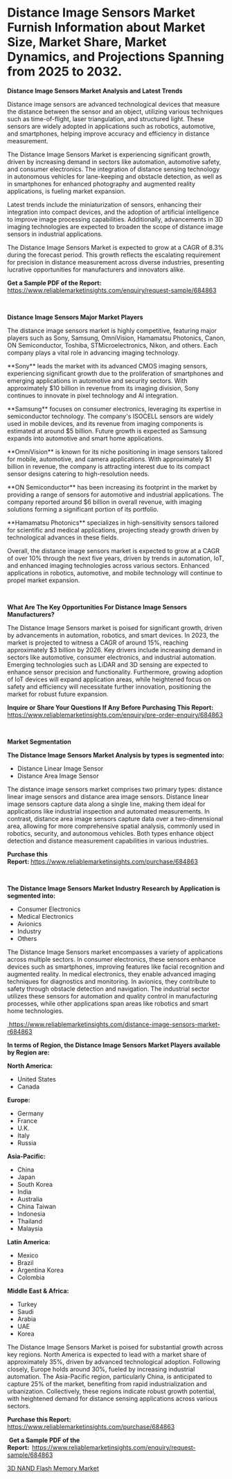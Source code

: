 <p><h1>Distance Image Sensors Market Furnish Information about Market Size, Market Share, Market Dynamics, and Projections Spanning from 2025 to 2032.</h1></p><p><strong>Distance Image Sensors Market Analysis and Latest Trends</strong></p>
<p><p>Distance image sensors are advanced technological devices that measure the distance between the sensor and an object, utilizing various techniques such as time-of-flight, laser triangulation, and structured light. These sensors are widely adopted in applications such as robotics, automotive, and smartphones, helping improve accuracy and efficiency in distance measurement.</p><p>The Distance Image Sensors Market is experiencing significant growth, driven by increasing demand in sectors like automation, automotive safety, and consumer electronics. The integration of distance sensing technology in autonomous vehicles for lane-keeping and obstacle detection, as well as in smartphones for enhanced photography and augmented reality applications, is fueling market expansion.</p><p>Latest trends include the miniaturization of sensors, enhancing their integration into compact devices, and the adoption of artificial intelligence to improve image processing capabilities. Additionally, advancements in 3D imaging technologies are expected to broaden the scope of distance image sensors in industrial applications.</p><p>The Distance Image Sensors Market is expected to grow at a CAGR of 8.3% during the forecast period. This growth reflects the escalating requirement for precision in distance measurement across diverse industries, presenting lucrative opportunities for manufacturers and innovators alike.</p></p>
<p><strong>Get a Sample PDF of the Report:&nbsp;</strong> <a href="https://www.reliablemarketinsights.com/enquiry/request-sample/684863?utm_campaign=2197&utm_medium=2&utm_source=Github&utm_content=ia&utm_term=06042025&utm_id=distance-image-sensors">https://www.reliablemarketinsights.com/enquiry/request-sample/684863</a></p>
<p>&nbsp;</p>
<p><strong>Distance Image Sensors Major Market Players</strong></p>
<p><p>The distance image sensors market is highly competitive, featuring major players such as Sony, Samsung, OmniVision, Hamamatsu Photonics, Canon, ON Semiconductor, Toshiba, STMicroelectronics, Nikon, and others. Each company plays a vital role in advancing imaging technology.</p><p>**Sony** leads the market with its advanced CMOS imaging sensors, experiencing significant growth due to the proliferation of smartphones and emerging applications in automotive and security sectors. With approximately $10 billion in revenue from its imaging division, Sony continues to innovate in pixel technology and AI integration.</p><p>**Samsung** focuses on consumer electronics, leveraging its expertise in semiconductor technology. The company's ISOCELL sensors are widely used in mobile devices, and its revenue from imaging components is estimated at around $5 billion. Future growth is expected as Samsung expands into automotive and smart home applications.</p><p>**OmniVision** is known for its niche positioning in image sensors tailored for mobile, automotive, and camera applications. With approximately $1 billion in revenue, the company is attracting interest due to its compact sensor designs catering to high-resolution needs.</p><p>**ON Semiconductor** has been increasing its footprint in the market by providing a range of sensors for automotive and industrial applications. The company reported around $6 billion in overall revenue, with imaging solutions forming a significant portion of its portfolio.</p><p>**Hamamatsu Photonics** specializes in high-sensitivity sensors tailored for scientific and medical applications, projecting steady growth driven by technological advances in these fields.</p><p>Overall, the distance image sensors market is expected to grow at a CAGR of over 10% through the next five years, driven by trends in automation, IoT, and enhanced imaging technologies across various sectors. Enhanced applications in robotics, automotive, and mobile technology will continue to propel market expansion.</p></p>
<p>&nbsp;</p>
<p><strong>What Are The Key Opportunities For Distance Image Sensors Manufacturers?</strong></p>
<p><p>The Distance Image Sensors market is poised for significant growth, driven by advancements in automation, robotics, and smart devices. In 2023, the market is projected to witness a CAGR of around 15%, reaching approximately $3 billion by 2026. Key drivers include increasing demand in sectors like automotive, consumer electronics, and industrial automation. Emerging technologies such as LiDAR and 3D sensing are expected to enhance sensor precision and functionality. Furthermore, growing adoption of IoT devices will expand application areas, while heightened focus on safety and efficiency will necessitate further innovation, positioning the market for robust future expansion.</p></p>
<p><strong>Inquire or Share Your Questions If Any Before Purchasing This Report:</strong> <a href="https://www.reliablemarketinsights.com/enquiry/pre-order-enquiry/684863?utm_campaign=2197&utm_medium=2&utm_source=Github&utm_content=ia&utm_term=06042025&utm_id=distance-image-sensors">https://www.reliablemarketinsights.com/enquiry/pre-order-enquiry/684863</a></p>
<p>&nbsp;</p>
<p><strong>Market Segmentation</strong></p>
<p><strong>The Distance Image Sensors Market Analysis by types is segmented into:</strong></p>
<p><ul><li>Distance Linear Image Sensor</li><li>Distance Area Image Sensor</li></ul></p>
<p><p>The distance image sensors market comprises two primary types: distance linear image sensors and distance area image sensors. Distance linear image sensors capture data along a single line, making them ideal for applications like industrial inspection and automated measurements. In contrast, distance area image sensors capture data over a two-dimensional area, allowing for more comprehensive spatial analysis, commonly used in robotics, security, and autonomous vehicles. Both types enhance object detection and distance measurement capabilities in various industries.</p></p>
<p><strong>Purchase this Report:&nbsp;</strong><a href="https://www.reliablemarketinsights.com/purchase/684863?utm_campaign=2197&utm_medium=2&utm_source=Github&utm_content=ia&utm_term=06042025&utm_id=distance-image-sensors">https://www.reliablemarketinsights.com/purchase/684863</a></p>
<p>&nbsp;</p>
<p><strong>The Distance Image Sensors Market Industry Research by Application is segmented into:</strong></p>
<p><ul><li>Consumer Electronics</li><li>Medical Electronics</li><li>Avionics</li><li>Industry</li><li>Others</li></ul></p>
<p><p>The Distance Image Sensors market encompasses a variety of applications across multiple sectors. In consumer electronics, these sensors enhance devices such as smartphones, improving features like facial recognition and augmented reality. In medical electronics, they enable advanced imaging techniques for diagnostics and monitoring. In avionics, they contribute to safety through obstacle detection and navigation. The industrial sector utilizes these sensors for automation and quality control in manufacturing processes, while other applications span areas like robotics and smart home technologies.</p></p>
<p><a href="https://www.reliablemarketinsights.com/distance-image-sensors-market-r684863?utm_campaign=2197&utm_medium=2&utm_source=Github&utm_content=ia&utm_term=06042025&utm_id=distance-image-sensors">&nbsp;https://www.reliablemarketinsights.com/distance-image-sensors-market-r684863</a></p>
<p><strong>In terms of Region, the Distance Image Sensors Market Players available by Region are:</strong></p>
<p>
    <p> <strong> North America: </strong>
        <ul>
            <li>United States</li>
            <li>Canada</li>
        </ul>
        </p> 
    <p> <strong> Europe: </strong>
        <ul>
            <li>Germany</li>
            <li>France</li>
            <li>U.K.</li>
            <li>Italy</li>
            <li>Russia</li>
        </ul>
        </p> 
    <p> <strong> Asia-Pacific: </strong>
        <ul>
            <li>China</li>
            <li>Japan</li>
            <li>South Korea</li>
            <li>India</li>
            <li>Australia</li>
            <li>China Taiwan</li>
            <li>Indonesia</li>
            <li>Thailand</li>
            <li>Malaysia</li>
        </ul>
        </p> 
    <p> <strong> Latin America: </strong>
        <ul>
            <li>Mexico</li>
            <li>Brazil</li>
            <li>Argentina Korea</li>
            <li>Colombia</li>
        </ul>
        </p> 
    <p> <strong> Middle East & Africa: </strong>
        <ul>
            <li>Turkey</li>
            <li>Saudi</li>
            <li>Arabia</li>
            <li>UAE</li>
            <li>Korea</li>
        </ul>
    </p>
    </p>
<p><p>The Distance Image Sensors Market is poised for substantial growth across key regions. North America is expected to lead with a market share of approximately 35%, driven by advanced technological adoption. Following closely, Europe holds around 30%, fueled by increasing industrial automation. The Asia-Pacific region, particularly China, is anticipated to capture 25% of the market, benefiting from rapid industrialization and urbanization. Collectively, these regions indicate robust growth potential, with heightened demand for distance sensing applications across various sectors.</p></p>
<p><strong>Purchase this Report: </strong><a href="https://www.reliablemarketinsights.com/purchase/684863?utm_campaign=2197&utm_medium=2&utm_source=Github&utm_content=ia&utm_term=06042025&utm_id=distance-image-sensors">https://www.reliablemarketinsights.com/purchase/684863</a></p>
<p>&nbsp;<strong>Get a Sample PDF of the Report:&nbsp;&nbsp;</strong><a href="https://www.reliablemarketinsights.com/enquiry/request-sample/684863?utm_campaign=2197&utm_medium=2&utm_source=Github&utm_content=ia&utm_term=06042025&utm_id=distance-image-sensors">https://www.reliablemarketinsights.com/enquiry/request-sample/684863</a></p>
<p><strong></strong></p>
<p><p><a href="https://github.com/jerhoskinson197676/Market-Research-Report-List-1/blob/main/3d-nand-flash-memory-market.md?utm_campaign=2197&utm_medium=2&utm_source=Github&utm_content=ia&utm_term=06042025&utm_id=distance-image-sensors">3D NAND Flash Memory Market</a></p></p>